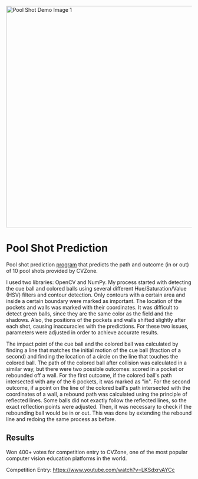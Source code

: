 <p align="left">
<img width="600" alt="Pool Shot Demo Image 1" src="https://github.com/user-attachments/assets/2536375b-bea3-4a21-be91-11296d3f771d">
</p>

# Pool Shot Prediction

Pool shot prediction <a href="https://www.youtube.com/watch?v=LKSdxrvAYCc">program</a> that predicts the path and outcome (in or out) of 10 pool shots provided by CVZone. 

I used two libraries: OpenCV and NumPy. My process started with detecting the cue ball and colored balls using several different Hue/Saturation/Value (HSV) filters and contour detection. Only contours with a certain area and inside a certain boundary were marked as important. The location of the pockets and walls was marked with their coordinates. It was difficult to detect green balls, since they are the same color as the field and the shadows. Also, the positions of the pockets and walls shifted slightly after each shot, causing inaccuracies with the predictions. For these two issues, parameters were adjusted in order to achieve accurate results.

The impact point of the cue ball and the colored ball was calculated by finding a line that matches the initial motion of the cue ball (fraction of a second) and finding the location of a circle on the line that touches the colored ball. The path of the colored ball after collision was calculated in a similar way, but there were two possible outcomes: scored in a pocket or rebounded off a wall. For the first outcome, if the colored ball's path intersected with any of the 6 pockets, it was marked as "in". For the second outcome, if a point on the line of the colored ball's path intersected with the coordinates of a wall, a rebound path was calculated using the principle of reflected lines. Some balls did not exactly follow the reflected lines, so the exact reflection points were adjusted. Then, it was necessary to check if the rebounding ball would be in or out. This was done by extending the rebound line and redoing the same process as before.

## Results
Won 400+ votes for competition entry to CVZone, one of the most popular computer vision education platforms in the world.

Competition Entry: https://www.youtube.com/watch?v=LKSdxrvAYCc
